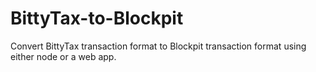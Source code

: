 # BittyTax-to-Blockpit
Convert BittyTax transaction format to Blockpit transaction format using either node or a web app.
